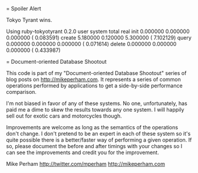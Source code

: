 = Spoiler Alert

Tokyo Tyrant wins.

  Using ruby-tokyotyrant 0.2.0
                  user     system      total        real
  init        0.000000   0.000000   0.000000 (  0.083591)
  create      5.180000   0.120000   5.300000 (  7.102129)
  query       0.000000   0.000000   0.000000 (  0.071614)
  delete      0.000000   0.000000   0.000000 (  0.433987)

= Document-oriented Database Shootout

This code is part of my "Document-oriented Database Shootout" series of blog
posts on http://mikeperham.com.  It represents a series of common operations
performed by applications to get a side-by-side performance comparison.

I'm not biased in favor of any of these systems.  No one, unfortunately, has paid me
a dime to skew the results towards any one system.  I will happily sell out
for exotic cars and motorcycles though.

Improvements are welcome as long as the semantics of the operations don't change. 
I don't pretend to be an expert in each of these system so it's quite possible
there is a better/faster way of performing a given operation.  If so, please document the before and after timings with your changes so I can see the improvements and
credit you for the improvement.


Mike Perham
http://twitter.com/mperham
http://mikeperham.com
